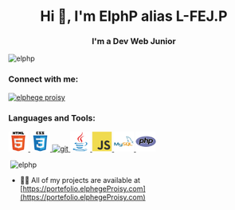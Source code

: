 <h1 align="center">Hi 👋, I'm ElphP alias L-FEJ.P</h1>
<h3 align="center">I'm a Dev Web Junior</h3>


<p align="left"> <img src="https://komarev.com/ghpvc/?username=elphp&label=Profile%20views&color=0e75b6&style=flat" alt="elphp" /> </p>

<h3 align="left">Connect with me:</h3>
<p align="left">
<a href="https://www.linkedin.com/in/elphege-proisy-b1526a156?lipi=urn%3Ali%3Apage%3Ad_flagship3_profile_view_base_contact_details%3B7cJE%2B1lPTuO4Nz%2BygL%2F%2Fqw%3D%3D" target="blank"><img align="center" src="https://raw.githubusercontent.com/rahuldkjain/github-profile-readme-generator/master/src/images/icons/Social/linked-in-alt.svg" alt="elphege proisy" height="30" width="40" /></a>



<h3 align="left">Languages and Tools:</h3>
<p align="left">  <a href="https://www.w3.org/html/" target="_blank" rel="noreferrer"> <img src="https://raw.githubusercontent.com/devicons/devicon/master/icons/html5/html5-original-wordmark.svg" alt="html5" width="40" height="40"/> </a><a href="https://www.w3schools.com/css/" target="_blank" rel="noreferrer"> <img src="https://raw.githubusercontent.com/devicons/devicon/master/icons/css3/css3-original-wordmark.svg" alt="css3" width="40" height="40"/> </a> <a href="https://git-scm.com/" target="_blank" rel="noreferrer"> <img src="https://www.vectorlogo.zone/logos/git-scm/git-scm-icon.svg" alt="git" width="40" height="40"/> </a> <a href="https://www.java.com" target="_blank" rel="noreferrer"> <img src="https://raw.githubusercontent.com/devicons/devicon/master/icons/java/java-original.svg" alt="java" width="40" height="40"/> </a> <a href="https://developer.mozilla.org/en-US/docs/Web/JavaScript" target="_blank" rel="noreferrer"> <img src="https://raw.githubusercontent.com/devicons/devicon/master/icons/javascript/javascript-original.svg" alt="javascript" width="40" height="40"/> </a> <a href="https://www.mysql.com/" target="_blank" rel="noreferrer"> <img src="https://raw.githubusercontent.com/devicons/devicon/master/icons/mysql/mysql-original-wordmark.svg" alt="mysql" width="40" height="40"/> </a> <a href="https://www.php.net" target="_blank" rel="noreferrer"> <img src="https://raw.githubusercontent.com/devicons/devicon/master/icons/php/php-original.svg" alt="php" width="40" height="40"/> </a> </p>

<p>&nbsp;<img align="center" src="https://github-readme-stats.vercel.app/api?username=elphp&show_icons=true&locale=fr" alt="elphp" /></p>


- 👨‍💻 All of my projects are available at [https://portefolio.elphegeProisy.com](https://portefolio.elphegeProisy.com)



<!--
<p align="left>
<a href="https://www.youtube.com/c/@elphegeproisy538" target="blank"><img align="center" src="https://raw.githubusercontent.com/rahuldkjain/github-profile-readme-generator/master/src/images/icons/Social/youtube.svg" alt="@elphegeproisy538" height="30" width="40" /></a></p>
-->
